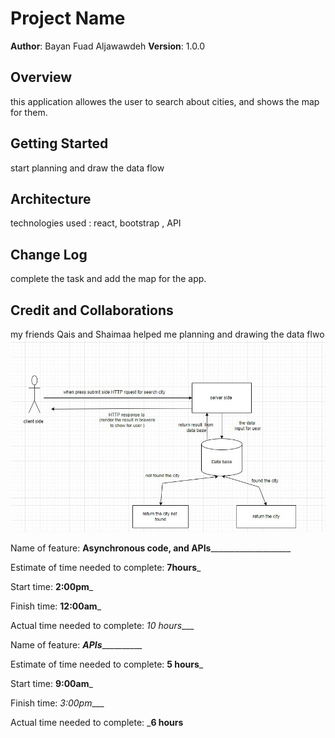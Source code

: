 # Project Name

**Author**: Bayan Fuad Aljawawdeh
**Version**: 1.0.0 

## Overview
this application allowes the user to search about cities, and shows the map for them. 

## Getting Started
start planning and draw the data flow

## Architecture
technologies used : react, bootstrap , API
## Change Log
complete the task and add the map for the app.

## Credit and Collaborations
my friends Qais and Shaimaa helped me planning and drawing the data flwo
![data flow](data-flow.jpg)



Name of feature: ______Asynchronous code, and APIs__________________________

Estimate of time needed to complete: __7hours___

Start time: __2:00pm___

Finish time: __12:00am___

Actual time needed to complete: _10 hours____


Name of feature: ___________APIs_____________________

Estimate of time needed to complete: __5 hours___

Start time: __9:00am___

Finish time: _3:00pm____

Actual time needed to complete: ___6 hours__